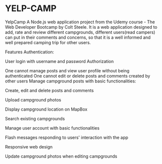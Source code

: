 # YELP-CAMP

YelpCamp
A Node.js web application project from the Udemy course - The Web Developer Bootcamp by Colt Steele. It is a web application designed to add, rate and review different campgrounds, different users(read campers) can put in their comments and concerns, so that it is a well informed and well prepared camping trip for other users.

Features
Authentication:

User login with username and password
Authorization

One cannot manage posts and view user profile without being authenticated
One cannot edit or delete posts and comments created by other users
Manage campground posts with basic functionalities:

Create, edit and delete posts and comments

Upload campground photos

Display campground location on MapBox

Search existing campgrounds

Manage user account with basic functionalities

Flash messages responding to users' interaction with the app

Responsive web design

Update campground photos when editing campgrounds

